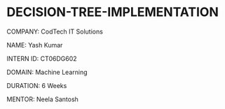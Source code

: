 # DECISION-TREE-IMPLEMENTATION

COMPANY: CodTech IT Solutions

NAME: Yash Kumar

INTERN ID: CT06DG602

DOMAIN: Machine Learning

DURATION: 6 Weeks

MENTOR: Neela Santosh
